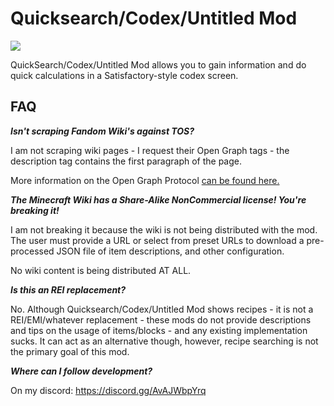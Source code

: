 # Quicksearch/Codex/Untitled Mod

![](https://cdn.discordapp.com/attachments/523251999899385875/1067936902952534036/java_n9E1Kgkg61.gif)

QuickSearch/Codex/Untitled Mod allows you to gain information and do quick calculations in a Satisfactory-style codex screen.

## FAQ

***Isn't scraping Fandom Wiki's against TOS?***

I am not scraping wiki pages - I request their Open Graph tags - the description tag contains the first paragraph of the page.

More information on the Open Graph Protocol [can be found here.](https://ogp.me/)

***The Minecraft Wiki has a Share-Alike NonCommercial license! You're breaking it!***

I am not breaking it because the wiki is not being distributed with the mod. The user must provide a URL or select from preset URLs to download a pre-processed JSON file of item descriptions, and other configuration.

No wiki content is being distributed AT ALL.

***Is this an REI replacement?***

No. Although Quicksearch/Codex/Untitled Mod shows recipes - it is not a REI/EMI/whatever replacement - these mods do not provide descriptions and tips on the usage of items/blocks - and any existing implementation sucks.
It can act as an alternative though, however, recipe searching is not the primary goal of this mod.

***Where can I follow development?***

On my discord: https://discord.gg/AvAJWbpYrq
